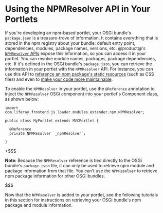 # Using the NPMResolver API in Your Portlets [](id=using-the-npmresolver-api-in-your-portlets)
<!-- Need to update release version once it's known -->
If you're developing an npm-based portlet, your OSGi bundle's `package.json` is 
a treasure-trove of information. It contains everything that is stored in the 
npm registry about your bundle: default entry point, dependencies, modules, 
package names, versions, etc. @product@'s 
[`NPMResolver` APIs](@app-ref@/foundation/latest/javadocs/com/liferay/frontend/js/loader/modules/extender/npm/NPMResolver.html) 
expose this information, so you can access it in your portlet. You can resolve 
module names, packages, package dependencies, etc. If it's defined in the OSGi 
bundle's `package.json`, you can retrieve the information in your portlet with 
the `NPMResolver` API. For instance, you can use this API to 
[reference an npm package's static resources](/develop/tutorials/-/knowledge_base/7-0/obtaining-dependency-npm-package-descriptors) 
(such as CSS files) and even to
[make your code more maintainable](/develop/tutorials/-/knowledge_base/7-0/obtaining-npm-package-descriptors#using-an-alias-to-reference-a-modules-package). 

To enable the `NPMResolver` in your portlet, use the `@Reference` annotation to 
inject the `NPMResolver` OSGi component into your portlet's Component class, as 
shown below:

    import com.liferay.frontend.js.loader.modules.extender.npm.NPMResolver;

    public class MyPortlet extends MVCPortlet {
      
      @Reference
      private NPMResolver `_npmResolver`;
      
    }

+$$$

**Note:** Because the `NPMResolver` reference is tied directly to the OSGi 
bundle's `package.json` file, it can only be used to retrieve npm module and 
package information from that file. You can't use the `NPMResolver` to retrieve 
npm package information for other OSGi bundles.

$$$
 
Now that the `NPMResolver` is added to your portlet, see the following 
tutorials in this section for instructions on retrieving your OSGi bundle's npm 
package and module information.
